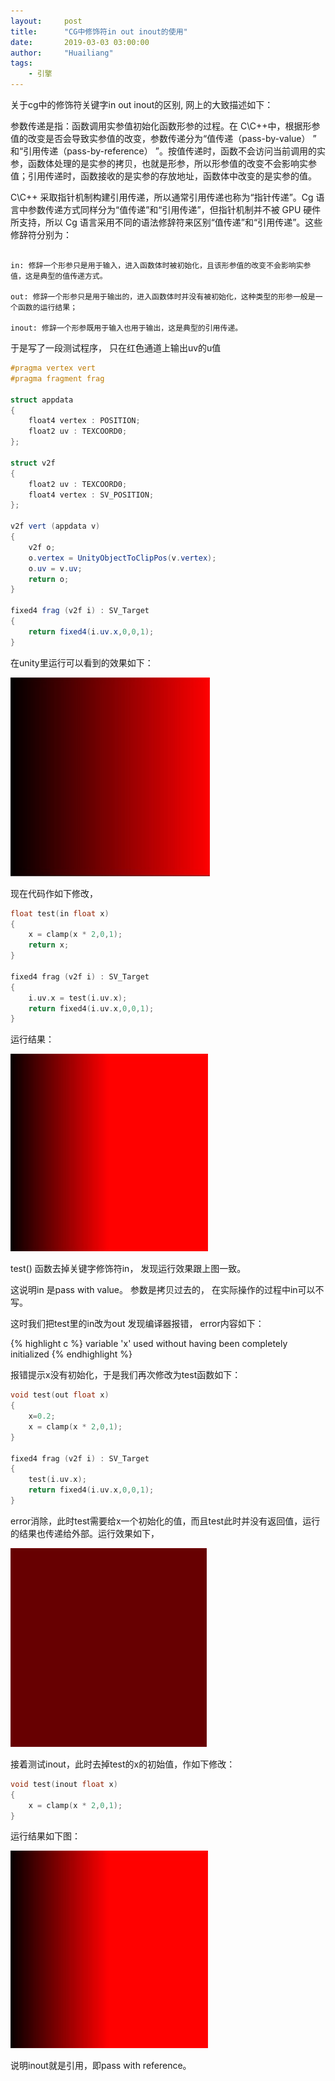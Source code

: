 ```yaml
---
layout:     post
title:      "CG中修饰符in out inout的使用"
date:       2019-03-03 03:00:00
author:     "Huailiang"
tags:
    - 引擎
---
```




关于cg中的修饰符关键字in out inout的区别, 网上的大致描述如下：


参数传递是指：函数调用实参值初始化函数形参的过程。在 C\C++中，根据形参值的改变是否会导致实参值的改变，参数传递分为“值传递（pass-by-value） ” 和“引用传递（pass-by-reference） ”。按值传递时，函数不会访问当前调用的实参，函数体处理的是实参的拷贝，也就是形参，所以形参值的改变不会影响实参值；引用传递时，函数接收的是实参的存放地址，函数体中改变的是实参的值。

C\C++ 采取指针机制构建引用传递，所以通常引用传递也称为“指针传递”。Cg 语言中参数传递方式同样分为“值传递”和“引用传递”，但指针机制并不被 GPU 硬件所支持，所以 Cg 语言采用不同的语法修辞符来区别“值传递”和“引用传递”。这些修辞符分别为：

```

in: 修辞一个形参只是用于输入，进入函数体时被初始化，且该形参值的改变不会影响实参值，这是典型的值传递方式。

out: 修辞一个形参只是用于输出的，进入函数体时并没有被初始化，这种类型的形参一般是一个函数的运行结果；

inout: 修辞一个形参既用于输入也用于输出，这是典型的引用传递。

```

于是写了一段测试程序， 只在红色通道上输出uv的u值

``` glsl
#pragma vertex vert
#pragma fragment frag

struct appdata
{
    float4 vertex : POSITION;
    float2 uv : TEXCOORD0;
};

struct v2f
{
    float2 uv : TEXCOORD0;
    float4 vertex : SV_POSITION;
};

v2f vert (appdata v)
{
    v2f o;
    o.vertex = UnityObjectToClipPos(v.vertex);
    o.uv = v.uv;
    return o;
}

fixed4 frag (v2f i) : SV_Target
{
    return fixed4(i.uv.x,0,0,1);
}

```

在unity里运行可以看到的效果如下：

![](/img/post-pbr/inout1.jpg)


现在代码作如下修改，

``` c++
float test(in float x)
{
    x = clamp(x * 2,0,1);
    return x;
}

fixed4 frag (v2f i) : SV_Target
{
    i.uv.x = test(i.uv.x);
    return fixed4(i.uv.x,0,0,1);
}
```

运行结果： 

![](/img/post-pbr/inout2.jpg)

test() 函数去掉关键字修饰符in， 发现运行效果跟上图一致。

这说明in 是pass with value。 参数是拷贝过去的， 在实际操作的过程中in可以不写。

这时我们把test里的in改为out 发现编译器报错， error内容如下：

{% highlight c %}
variable 'x' used without having been completely initialized
{% endhighlight %}

报错提示x没有初始化，于是我们再次修改为test函数如下：

``` c
void test(out float x)
{
    x=0.2;
    x = clamp(x * 2,0,1);
}

fixed4 frag (v2f i) : SV_Target
{
    test(i.uv.x);
    return fixed4(i.uv.x,0,0,1);
}
```

error消除，此时test需要给x一个初始化的值，而且test此时并没有返回值，运行的结果也传递给外部。运行效果如下，

![](/img/post-pbr/inout3.jpg)

接着测试inout，此时去掉test的x的初始值，作如下修改：


``` c++
void test(inout float x)
{
    x = clamp(x * 2,0,1);
}
```


运行结果如下图：

![](/img/post-pbr/inout2.jpg)

说明inout就是引用，即pass with reference。

